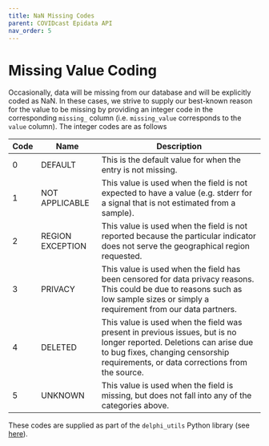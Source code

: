 ```yaml
---
title: NaN Missing Codes
parent: COVIDcast Epidata API
nav_order: 5
---
```


# Missing Value Coding

Occasionally, data will be missing from our database and will be explicitly coded as NaN.
In these cases, we strive to supply our best-known reason for the value to be missing by
providing an integer code in the corresponding `missing_` column (i.e. `missing_value`
corresponds to the `value` column). The integer codes are as follows

| Code | Name | Description |
| --- | --- | --- |
| 0 | DEFAULT | This is the default value for when the entry is not missing. |
| 1 | NOT APPLICABLE | This value is used when the field is not expected to have a value (e.g. stderr for a signal that is not estimated from a sample). |
| 2 | REGION EXCEPTION | This value is used when the field is not reported because the particular indicator does not serve the geographical region requested. |
| 3 | PRIVACY | This value is used when the field has been censored for data privacy reasons. This could be due to reasons such as low sample sizes or simply a requirement from our data partners. |
| 4 | DELETED | This value is used when the field was present in previous issues, but is no longer reported. Deletions can arise due to bug fixes, changing censorship requirements, or data corrections from the source. |
| 5 | UNKNOWN | This value is used when the field is missing, but does not fall into any of the categories above. |

These codes are supplied as part of the `delphi_utils` Python library (see [here](https://pypi.org/project/delphi-utils/)).
